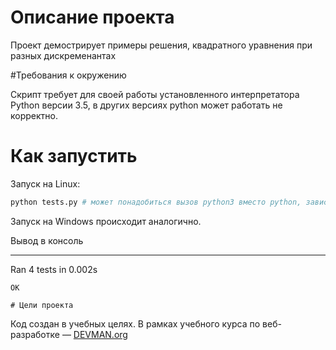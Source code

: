 # Описание проекта

Проект демострирует примеры решения, квадратного уравнения при разных дискременантах

#Требования к окружению

Скрипт требует для своей работы установленного интерпретатора Python версии 3.5, в других версиях python может работать не корректно.

# Как запустить


Запуск на Linux:

```bash
python tests.py # может понадобиться вызов python3 вместо python, зависит от настроек операционной системы
```

Запуск на Windows происходит аналогично.

Вывод в консоль

----------------------------------------------------------------------
Ran 4 tests in 0.002s
```
OK

# Цели проекта
```
Код создан в учебных целях. В рамках учебного курса по веб-разработке ― [DEVMAN.org](https://devman.org)
